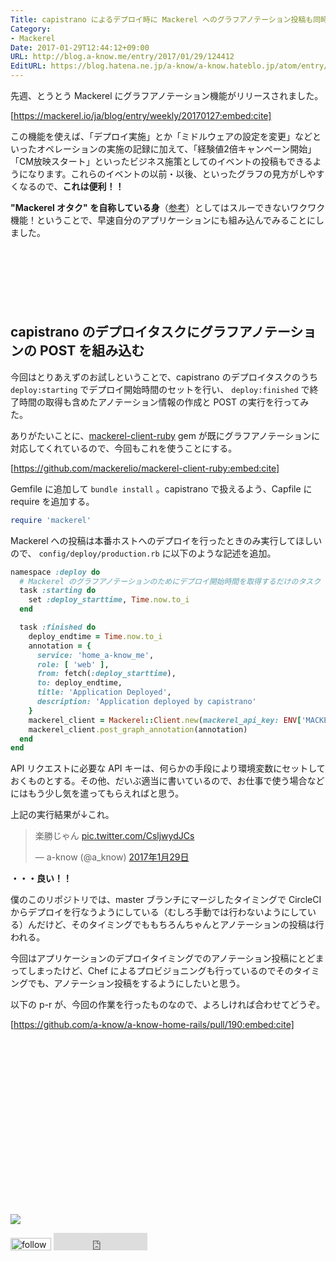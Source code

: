 ```yaml
---
Title: capistrano によるデプロイ時に Mackerel へのグラフアノテーション投稿も同時に行なう
Category:
- Mackerel
Date: 2017-01-29T12:44:12+09:00
URL: http://blog.a-know.me/entry/2017/01/29/124412
EditURL: https://blog.hatena.ne.jp/a-know/a-know.hateblo.jp/atom/entry/10328749687211161042
---
```


先週、とうとう Mackerel にグラフアノテーション機能がリリースされました。

[https://mackerel.io/ja/blog/entry/weekly/20170127:embed:cite]

この機能を使えば、「デプロイ実施」とか「ミドルウェアの設定を変更」などといったオペレーションの実施の記録に加えて、「経験値2倍キャンペーン開始」「CM放映スタート」といったビジネス施策としてのイベントの投稿もできるようになります。これらのイベントの以前・以後、といったグラフの見方がしやすくなるので、**これは便利！！**


<b>"Mackerel オタク" を自称している身</b>（[参考](http://blog.a-know.me/entry/2016/02/08/095246)）としてはスルーできないワクワク機能！ということで、早速自分のアプリケーションにも組み込んでみることにしました。

<!-- more -->

<script async src="//pagead2.googlesyndication.com/pagead/js/adsbygoogle.js"></script>
<!-- article-top -->
<ins class="adsbygoogle"
     style="display:inline-block;width:728px;height:90px"
     data-ad-client="ca-pub-3463034538369189"
     data-ad-slot="8367620130"></ins>
<script>
(adsbygoogle = window.adsbygoogle || []).push({});
</script>



## capistrano のデプロイタスクにグラフアノテーションの POST を組み込む

今回はとりあえずのお試しということで、capistrano のデプロイタスクのうち `deploy:starting` でデプロイ開始時間のセットを行い、 `deploy:finished` で終了時間の取得も含めたアノテーション情報の作成と POST の実行を行ってみた。


ありがたいことに、[mackerel-client-ruby](https://github.com/mackerelio/mackerel-client-ruby) gem が既にグラフアノテーションに対応してくれているので、今回もこれを使うことにする。


[https://github.com/mackerelio/mackerel-client-ruby:embed:cite]


Gemfile に追加して `bundle install` 。capistrano で扱えるよう、Capfile に require を追加する。


```ruby
require 'mackerel'
```


Mackerel への投稿は本番ホストへのデプロイを行ったときのみ実行してほしいので、 `config/deploy/production.rb` に以下のような記述を追加。


```ruby
namespace :deploy do
  # Mackerel のグラフアノテーションのためにデプロイ開始時間を取得するだけのタスク
  task :starting do
    set :deploy_starttime, Time.now.to_i
  end

  task :finished do
    deploy_endtime = Time.now.to_i
    annotation = {
      service: 'home_a-know_me',
      role: [ 'web' ],
      from: fetch(:deploy_starttime),
      to: deploy_endtime,
      title: 'Application Deployed',
      description: 'Application deployed by capistrano'
    }
    mackerel_client = Mackerel::Client.new(mackerel_api_key: ENV['MACKEREL_APIKEY'])
    mackerel_client.post_graph_annotation(annotation)
  end
end
```

API リクエストに必要な API キーは、何らかの手段により環境変数にセットしておくものとする。その他、だいぶ適当に書いているので、お仕事で使う場合などにはもう少し気を遣ってもらえればと思う。


上記の実行結果が↓これ。


<blockquote class="twitter-tweet" data-lang="ja"><p lang="ja" dir="ltr">楽勝じゃん <a href="https://t.co/CsljwydJCs">pic.twitter.com/CsljwydJCs</a></p>&mdash; a-know (@a_know) <a href="https://twitter.com/a_know/status/825539230373777409">2017年1月29日</a></blockquote>
<script async src="//platform.twitter.com/widgets.js" charset="utf-8"></script>


<b>・・・良い！！</b>


僕のこのリポジトリでは、master ブランチにマージしたタイミングで CircleCI からデプロイを行なうようにしている（むしろ手動では行わないようにしている）んだけど、そのタイミングでももちろんちゃんとアノテーションの投稿は行われる。


今回はアプリケーションのデプロイタイミングでのアノテーション投稿にとどまってしまったけど、Chef によるプロビジョニングも行っているのでそのタイミングでも、アノテーション投稿をするようにしたいと思う。


以下の p-r が、今回の作業を行ったものなので、よろしければ合わせてどうぞ。


[https://github.com/a-know/a-know-home-rails/pull/190:embed:cite]


<div>
<br>
<script async src="//pagead2.googlesyndication.com/pagead/js/adsbygoogle.js"></script>
<!-- article-bottom2 -->
<ins class="adsbygoogle"
     style="display:inline-block;width:300px;height:250px"
     data-ad-client="ca-pub-3463034538369189"
     data-ad-slot="5274552934"></ins>
<script>
(adsbygoogle = window.adsbygoogle || []).push({});
</script>

<a href="http://bit.ly/grassgraph" target='blank' rel="nofollow"><img src="https://cdn-ak.f.st-hatena.com/images/fotolife/a/a-know/20170405/20170405220342.png"></a>
<br>
</div>

<div>
<a href='http://cloud.feedly.com/#subscription%2Ffeed%2Fhttp%3A%2F%2Fblog.a-know.me%2Ffeed'  target='blank'><img id='feedlyFollow' src='http://s3.feedly.com/img/follows/feedly-follow-rectangle-volume-small_2x.png' alt='follow us in feedly' width='65' height='20'></a>



<iframe src="http://blog.hatena.ne.jp/a-know/a-know.hateblo.jp/subscribe/iframe" allowtransparency="true" frameborder="0" scrolling="no" width="150" height="28"></iframe>
</div>
